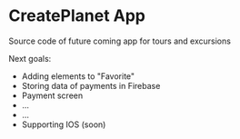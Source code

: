 # CreatePlanet App

Source code of future coming app for tours and excursions

Next goals:

- Adding elements to "Favorite" 
- Storing data of payments in Firebase
- Payment screen
- ...
- ...
- Supporting IOS (soon)
